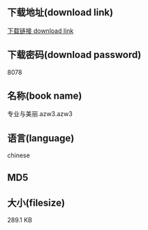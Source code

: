 ## 下载地址(download link)
[下载链接 download link](https://tutu365.netlify.app/?s=%E4%B8%93%E4%B8%9A%E4%B8%8E%E7%BE%8E%E4%B8%BD.azw3)

## 下载密码(download password)
8078

## 名称(book name)
专业与美丽.azw3.azw3

## 语言(language)
chinese

## MD5


## 大小(filesize)
289.1 KB
